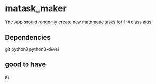 # matask_maker
The App should randomly create new mathmatic tasks for 1-4 class kids

## Dependencies
git
python3
python3-devel


## good to have
jq